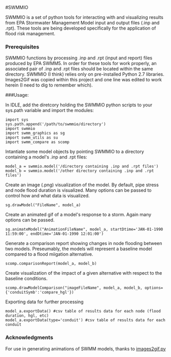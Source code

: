 #SWMMIO

SWMMIO is a set of python tools for interacting with and visualizing results from EPA Stormwater Management Model input and output files (.inp and .rpt). These tools are being developed specifically for the application of flood risk management.


### Prerequisites
SWMMIO functions by processing .inp and .rpt (input and report) files produced by EPA SWMM5. In order for these tools for work properly, an associated pair of .inp and .rpt files should be located within the same directory. SWMMIO (I think) relies only on pre-installed Python 2.7 libraries. Images2Gif was copied within this project and one line was edited to work herein (I need to dig to remember which). 

###Usage:


In IDLE, add the diretcory holding the SWMMIO python scripts to your sys.path variable and import the modules:
```
import sys
sys.path.append('/path/to/swmmio/directory')
import swmmio
import swmm_graphics as sg
import swmm_utils as su
import swmm_compare as scomp

```
Intantiate some model objects by pointing SWMMIO to a directory containing a model's .inp and .rpt files:
```
model_a = swmmio.model('/directory containing .inp and .rpt files')
model_b = swmmio.model('/other directory containing .inp and .rpt files')
```

Create an image (.png) visualization of the model. By default, pipe stress and node flood duration is visualized. 
Many options can be passed to control how and what data is visualized.
```
sg.drawModel("FileName", model_a)
```

Create an animated gif of a model's response to a storm. Again many options can be passed.
```
sg.animateModel("AnimationFileName", model_a, startDtime='JAN-01-1990 11:59:00', endDtime='JAN-01-1990 12:01:00')
```

Generate a comparison report showing changes in node flooding between two models. Preseumably, the models
will represent a baseline model compared to a flood miigation alternative.
``` 
scomp.comparisonReport(model_a, model_b)
```

Create visualization of the impact of a given alternative with respect to the baseline conditions.
```
scomp.drawModelComparison("imageFileName", model_a, model_b, options={'conduitSymb':'compare_hgl'})
```

Exporting data for further processing
```
model_a.exportData() #csv table of results data for each node (flood duration, hgl, etc)
model_a.exportData(type='conduit') #csv table of results data for each conduit

``` 

### Acknowledgments
For use in generating animations of SWMM models, thanks to [images2gif.py](https://gist.github.com/jonschoning/7216290)
